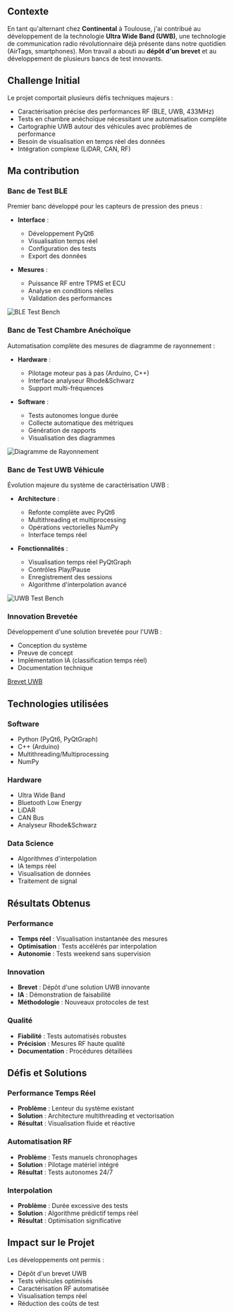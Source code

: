 ## Contexte
En tant qu'alternant chez **Continental** à Toulouse, j'ai contribué au développement de la technologie **Ultra Wide Band (UWB)**, une technologie de communication radio révolutionnaire déjà présente dans notre quotidien (AirTags, smartphones). Mon travail a abouti au **dépôt d'un brevet** et au développement de plusieurs bancs de test innovants.


## Challenge Initial
Le projet comportait plusieurs défis techniques majeurs :
- Caractérisation précise des performances RF (BLE, UWB, 433MHz)
- Tests en chambre anéchoïque nécessitant une automatisation complète
- Cartographie UWB autour des véhicules avec problèmes de performance
- Besoin de visualisation en temps réel des données
- Intégration complexe (LiDAR, CAN, RF)

## Ma contribution

### Banc de Test BLE
Premier banc développé pour les capteurs de pression des pneus :
- **Interface** :
  - Développement PyQt6
  - Visualisation temps réel
  - Configuration des tests
  - Export des données

- **Mesures** :
  - Puissance RF entre TPMS et ECU
  - Analyse en conditions réelles
  - Validation des performances

![BLE Test Bench](/projects/ble-test-bench.png)

### Banc de Test Chambre Anéchoïque
Automatisation complète des mesures de diagramme de rayonnement :

- **Hardware** :
  - Pilotage moteur pas à pas (Arduino, C++)
  - Interface analyseur Rhode&Schwarz
  - Support multi-fréquences

- **Software** :
  - Tests autonomes longue durée
  - Collecte automatique des métriques
  - Génération de rapports
  - Visualisation des diagrammes

![Diagramme de Rayonnement](/projects/radiation-pattern.png)

### Banc de Test UWB Véhicule
Évolution majeure du système de caractérisation UWB :

- **Architecture** :
  - Refonte complète avec PyQt6
  - Multithreading et multiprocessing
  - Opérations vectorielles NumPy
  - Interface temps réel

- **Fonctionnalités** :
  - Visualisation temps réel PyQtGraph
  - Contrôles Play/Pause
  - Enregistrement des sessions
  - Algorithme d'interpolation avancé

![UWB Test Bench](/projects/uwb-test-bench.png)

### Innovation Brevetée
Développement d'une solution brevetée pour l'UWB :
- Conception du système
- Preuve de concept
- Implémentation IA (classification temps réel)
- Documentation technique

[Brevet UWB](https://patents.google.com/patent/WO2024041872A1/en?inventor=st%C3%A9phane+billy&oq=st%C3%A9phane+billy&sort=new)

## Technologies utilisées

### Software
- Python (PyQt6, PyQtGraph)
- C++ (Arduino)
- Multithreading/Multiprocessing
- NumPy

### Hardware
- Ultra Wide Band
- Bluetooth Low Energy
- LiDAR
- CAN Bus
- Analyseur Rhode&Schwarz

### Data Science
- Algorithmes d'interpolation
- IA temps réel
- Visualisation de données
- Traitement de signal

## Résultats Obtenus

### Performance
- **Temps réel** : Visualisation instantanée des mesures
- **Optimisation** : Tests accélérés par interpolation
- **Autonomie** : Tests weekend sans supervision

### Innovation
- **Brevet** : Dépôt d'une solution UWB innovante
- **IA** : Démonstration de faisabilité
- **Méthodologie** : Nouveaux protocoles de test

### Qualité
- **Fiabilité** : Tests automatisés robustes
- **Précision** : Mesures RF haute qualité
- **Documentation** : Procédures détaillées

## Défis et Solutions

### Performance Temps Réel
- **Problème** : Lenteur du système existant
- **Solution** : Architecture multithreading et vectorisation
- **Résultat** : Visualisation fluide et réactive

### Automatisation RF
- **Problème** : Tests manuels chronophages
- **Solution** : Pilotage matériel intégré
- **Résultat** : Tests autonomes 24/7

### Interpolation
- **Problème** : Durée excessive des tests
- **Solution** : Algorithme prédictif temps réel
- **Résultat** : Optimisation significative

## Impact sur le Projet

Les développements ont permis :
- Dépôt d'un brevet UWB
- Tests véhicules optimisés
- Caractérisation RF automatisée
- Visualisation temps réel
- Réduction des coûts de test
